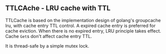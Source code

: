 ## TTLCAche - LRU cache with TTL

TTLCache is based on the implementation design of golang's groupcache lru, with cache entry TTL control. A expired
cache entry is preferred for cache eviction. When there is no expired entry, LRU principle takes effect. Cache `Get`s don't affect cache entry TTL.

It is thread-safe by a simple mutex lock.
